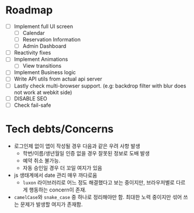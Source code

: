# Roadmap

- [ ] Implement full UI screen
    - [ ] Calendar
    - [ ] Reservation Information
    - [ ] Admin Dashboard
- [ ] Reactivity fixes
- [ ] Implement Animations
    - [ ] View transitions
- [ ] Implement Business logic
- [ ] Write API utils from actual api server
- [ ] Lastly check multi-browser support. (e.g: backdrop filter with blur does not work at webkit side)
- [ ] DISABLE SEO
- [ ] Check fail-safe

# Tech debts/Concerns

- 로그인제 없이 앱이 작성될 경우 다음과 같은 우려 사항 발생
    - 학번/이름/생년월일 인증 없을 경우 잘못된 정보로 도배 발생
    - 예약 취소 불가능.
    - 자동 승인일 경우 더 꼬일 여지가 있음
- js 생태계에서 date 관리 매우 까다로움
    - `luxon` 라이브러리로 어느 정도 해결했다고 보는 중이지만, 브라우저별로 다르게 행동하는 concern이 존재.
- `camelCase`와 `snake_case` 중 하나로 정리해야만 함. 최대한 노력 중이지만 섞어 쓰는 문제가 발생할 여지가 존재함.
